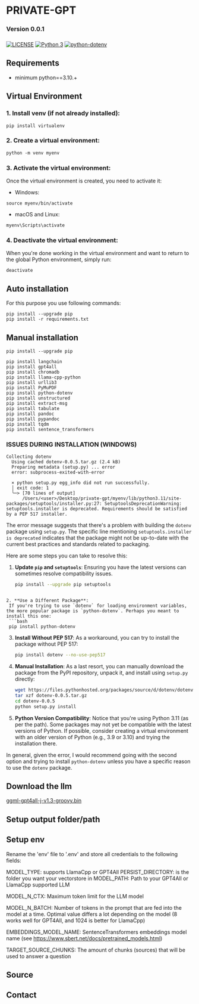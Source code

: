 # PRIVATE-GPT
### Version 0.0.1

### 

[![LICENSE](https://img.shields.io/badge/license-MIT-lightgrey.svg)]()
[![Python 3](https://img.shields.io/badge/python-yellow.svg)](https://www.python.org/downloads/)
[![python-dotenv](https://img.shields.io/badge/python-dotenv-lightblue.svg)](https://pypi.org/project/python-dotenv/)

## Requirements

* minimum python==3.10.+

## Virtual Environment

### 1. Install venv (if not already installed):
```
pip install virtualenv
```
### 2. Create a virtual environment:
```
python -m venv myenv
```
### 3. Activate the virtual environment:
Once the virtual environment is created, you need to activate it:
- Windows:
```
source myenv/bin/activate
```
- macOS and Linux:
```
myenv\Scripts\activate
```

### 4. Deactivate the virtual environment:
When you're done working in the virtual environment and want to return to the global Python environment, simply run:
```
deactivate
```

## Auto installation

For this purpose you use following commands:

```
pip install --upgrade pip
pip install -r requirements.txt
```

## Manual installation

```
pip install --upgrade pip

pip install langchain
pip install gpt4all
pip install chromadb
pip install llama-cpp-python
pip install urllib3
pip install PyMuPDF
pip install python-dotenv
pip install unstructured
pip install extract-msg
pip install tabulate
pip install pandoc
pip install pypandoc
pip install tqdm
pip install sentence_transformers
```

### ISSUES DURING INSTALLATION (WINDOWS)
```
Collecting dotenv
  Using cached dotenv-0.0.5.tar.gz (2.4 kB)
  Preparing metadata (setup.py) ... error
  error: subprocess-exited-with-error
  
  × python setup.py egg_info did not run successfully.
  │ exit code: 1
  ╰─> [70 lines of output]
      /Users/<user>/Desktop/private-gpt/myenv/lib/python3.11/site-packages/setuptools/installer.py:27: SetuptoolsDeprecationWarning: setuptools.installer is deprecated. Requirements should be satisfied by a PEP 517 installer.
```

The error message suggests that there's a problem with building the `dotenv` package using `setup.py`. The specific line mentioning `setuptools.installer is deprecated` indicates that the package might not be up-to-date with the current best practices and standards related to packaging.

Here are some steps you can take to resolve this:

1. **Update `pip` and `setuptools`**:
   Ensuring you have the latest versions can sometimes resolve compatibility issues.
   ```bash
   pip install --upgrade pip setuptools
  ```

2. **Use a Different Package**:
   If you're trying to use `dotenv` for loading environment variables, the more popular package is `python-dotenv`. Perhaps you meant to install this one:
   ```bash
   pip install python-dotenv
   ```

3. **Install Without PEP 517**:
   As a workaround, you can try to install the package without PEP 517:
   ```bash
   pip install dotenv --no-use-pep517
   ```

4. **Manual Installation**:
   As a last resort, you can manually download the package from the PyPI repository, unpack it, and install using `setup.py` directly:
   ```bash
   wget https://files.pythonhosted.org/packages/source/d/dotenv/dotenv-0.0.5.tar.gz
   tar xzf dotenv-0.0.5.tar.gz
   cd dotenv-0.0.5
   python setup.py install
   ```

5. **Python Version Compatibility**:
   Notice that you're using Python 3.11 (as per the path). Some packages may not yet be compatible with the latest versions of Python. If possible, consider creating a virtual environment with an older version of Python (e.g., 3.9 or 3.10) and trying the installation there.

In general, given the error, I would recommend going with the second option and trying to install `python-dotenv` unless you have a specific reason to use the `dotenv` package.

## Download the llm
[ggml-gpt4all-j-v1.3-groovy.bin](https://gpt4all.io/models/ggml-gpt4all-j-v1.3-groovy.bin)

## Setup output folder/path


## Setup env

Rename the 'env' file to '.env' and store all credentials to the following fields:

MODEL_TYPE: supports LlamaCpp or GPT4All
PERSIST_DIRECTORY: is the folder you want your vectorstore in
MODEL_PATH: Path to your GPT4All or LlamaCpp supported LLM

MODEL_N_CTX: Maximum token limit for the LLM model

MODEL_N_BATCH: Number of tokens in the prompt that are fed into the model at a time. Optimal value differs a lot depending on the model (8 works well for GPT4All, and 1024 is better for LlamaCpp)

EMBEDDINGS_MODEL_NAME: SentenceTransformers embeddings model name (see https://www.sbert.net/docs/pretrained_models.html)

TARGET_SOURCE_CHUNKS: The amount of chunks (sources) that will be used to answer a question

## Source



## Contact
